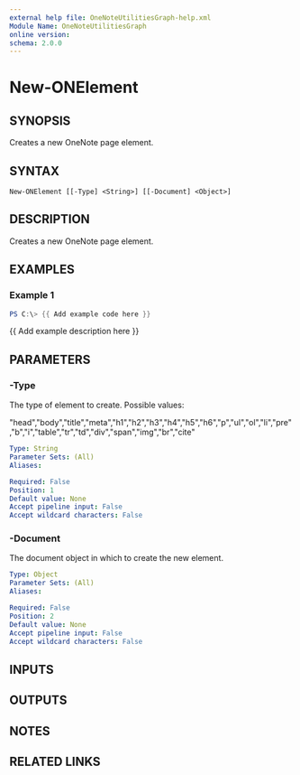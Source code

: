 ```yaml
---
external help file: OneNoteUtilitiesGraph-help.xml
Module Name: OneNoteUtilitiesGraph
online version:
schema: 2.0.0
---
```


# New-ONElement

## SYNOPSIS
Creates a new OneNote page element.

## SYNTAX

```
New-ONElement [[-Type] <String>] [[-Document] <Object>]
```

## DESCRIPTION
Creates a new OneNote page element.

## EXAMPLES

### Example 1
```powershell
PS C:\> {{ Add example code here }}
```

{{ Add example description here }}

## PARAMETERS

### -Type
The type of element to create.
Possible values:

"head","body","title","meta","h1","h2","h3","h4","h5","h6","p","ul","ol","li","pre","b","i","table","tr","td","div","span","img","br","cite"

```yaml
Type: String
Parameter Sets: (All)
Aliases:

Required: False
Position: 1
Default value: None
Accept pipeline input: False
Accept wildcard characters: False
```

### -Document
The document object in which to create the new element.

```yaml
Type: Object
Parameter Sets: (All)
Aliases:

Required: False
Position: 2
Default value: None
Accept pipeline input: False
Accept wildcard characters: False
```

## INPUTS

## OUTPUTS

## NOTES

## RELATED LINKS
